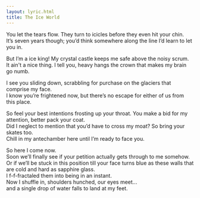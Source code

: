 ```yaml
---
layout: lyric.html
title: The Ice World
---
```


You let the tears flow. They turn to icicles before they even hit your chin.  
It’s seven years though; you’d think somewhere along the line I’d learn to let you in.

But I’m a ice king! My crystal castle keeps me safe above the noisy scrum.  
It ain't a nice thing. I tell you, heavy hangs the crown that makes my brain go numb.

I see you sliding down, scrabbling for purchase on the glaciers that comprise my face.  
I know you’re frightened now, but there’s no escape for either of us from this place.

So feel your best intentions frosting up your throat. You make a bid for my attention, better pack your coat.  
Did I neglect to mention that you’d have to cross my moat? So bring your skates too.  
Chill in my antechamber here until I’m ready to face you.

So here I come now.  
Soon we’ll finally see if your petition actually gets through to me somehow.  
Or if we’ll be stuck in this position till your face turns blue as these walls that are cold and hard as sapphire glass.  
I f-f-fractaled them into being in an instant.  
Now I shuffle in, shoulders hunched, our eyes meet...  
and a single drop of water falls to land at my feet. 
